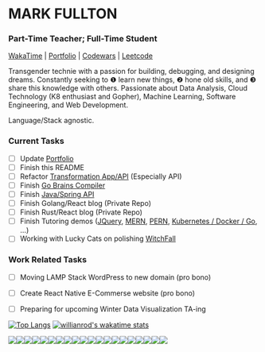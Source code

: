 # MARK FULLTON

### Part-Time Teacher; Full-Time Student
            
[WakaTime](https://wakatime.com/@themarkfullton) | [Portfolio](https://themarkfullton.github.io/vue-portfolio/) | [Codewars](https://www.codewars.com/users/Duskconductor) | [Leetcode](https://leetcode.com/duskconductor/)

Transgender technie with a passion for building, debugging, and designing dreams. Constantly seeking to ❶ learn new things, ❷ hone old skills, and ❸ share this knowledge with others. Passionate about Data Analysis, Cloud Technology (K8 enthusiast and Gopher), Machine Learning, Software Engineering, and Web Development.

Language/Stack agnostic.

### Current Tasks

- [ ] Update [Portfolio](https://themarkfullton.github.io/vue-portfolio/)
- [ ] Finish this README
- [ ] Refactor [Transformation App/API](https://github.com/themarkfullton/the-transformation-app/tree/refactoring) (Especially API)
- [ ] Finish [Go Brains Compiler]()
- [ ] Finish [Java/Spring API](https://github.com/themarkfullton/patchwork)
- [ ] Finish Golang/React blog (Private Repo)
- [ ] Finish Rust/React blog (Private Repo)
- [ ] Finish Tutoring demos ([JQuery](https://github.com/themarkfullton/jquery-tutoring-project), [MERN](https://github.com/themarkfullton/MERN-tutoring), [PERN](https://github.com/themarkfullton/PERN-tutoring), [Kubernetes / Docker / Go](https://github.com/themarkfullton/kubernetes-tutoring), ...)
- [ ] Working with Lucky Cats on polishing [WitchFall](https://github.com/Lucky-Cat-Gamers/gamegame)

### Work Related Tasks
- [ ] Moving LAMP Stack WordPress to new domain (pro bono)
- [ ] Create React Native E-Commerse website (pro bono)
- [ ] Preparing for upcoming Winter Data Visualization TA-ing



[![Top Langs](https://github-readme-stats.vercel.app/api/top-langs/?username=themarkfullton&langs_count=8&hide=handlebars,css,html&count_private=true&layout=compact)](https://github.com/anuraghazra/github-readme-stats) [![willianrod's wakatime stats](https://github-readme-stats.vercel.app/api/wakatime?username=themarkfullton)](https://github.com/anuraghazra/github-readme-stats)



<img src="https://img.shields.io/badge/c++%20-%2300599C.svg?&style=for-the-badge&logo=c%2B%2B&logoColor=white" /><img src="https://img.shields.io/badge/c%23%20-%23239120.svg?&style=for-the-badge&logo=c-sharp&logoColor=white" /><img src="https://img.shields.io/badge/java-%23ED8B00.svg?&style=for-the-badge&logo=java&logoColor=white" /><img src="https://img.shields.io/badge/go-%2300ADD8.svg?&style=for-the-badge&logo=go&logoColor=white" /><img src="https://img.shields.io/badge/python%20-%2314354C.svg?&style=for-the-badge&logo=python&logoColor=white" /><img src="https://img.shields.io/badge/javascript%20-%23323330.svg?&style=for-the-badge&logo=javascript&logoColor=%23F7DF1E" /><img src="https://img.shields.io/badge/typescript%20-%23007ACC.svg?&style=for-the-badge&logo=typescript&logoColor=white" /><img src="https://img.shields.io/badge/rust-%23000000.svg?&style=for-the-badge&logo=rust&logoColor=white" /><img src="https://img.shields.io/badge/php-%23777BB4.svg?&style=for-the-badge&logo=php&logoColor=white" /><img src="https://img.shields.io/badge/spring%20-%236DB33F.svg?&style=for-the-badge&logo=spring&logoColor=white" /><img src="https://img.shields.io/badge/node.js%20-%2343853D.svg?&style=for-the-badge&logo=node.js&logoColor=white" /><img src="https://img.shields.io/badge/django%20-%23092E20.svg?&style=for-the-badge&logo=django&logoColor=white" /><img src="https://img.shields.io/badge/mysql-%2300f.svg?&style=for-the-badge&logo=mysql&logoColor=white" /><img src="https://img.shields.io/badge/postgres-%23316192.svg?&style=for-the-badge&logo=postgresql&logoColor=white" /><img src="https://img.shields.io/badge/MongoDB-%234ea94b.svg?&style=for-the-badge&logo=mongodb&logoColor=white" /><img src="https://img.shields.io/badge/Amazon%20AWS-%23232F3E?logo=amazon-aws&logoColor=white&style=for-the-badge" /><img src="https://img.shields.io/badge/unity%20-%23100000.svg?&style=for-the-badge&logo=unity&logoColor=white" /><img src="https://img.shields.io/badge/css3%20-%231572B6.svg?&style=for-the-badge&logo=css3&logoColor=white" /><img src="https://img.shields.io/badge/react%20-%2320232a.svg?&style=for-the-badge&logo=react&logoColor=%2361DAFB" /><img src="https://img.shields.io/badge/vuejs%20-%2335495e.svg?&style=for-the-badge&logo=vue.js&logoColor=%234FC08D" />

